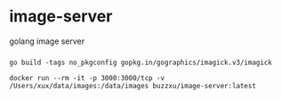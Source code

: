 # image-server
golang image server


### 

`go build -tags no_pkgconfig gopkg.in/gographics/imagick.v3/imagick`



`docker run --rm -it -p 3000:3000/tcp -v /Users/xux/data/images:/data/images buzzxu/image-server:latest `

